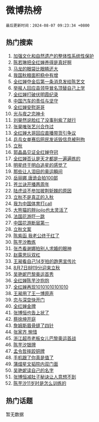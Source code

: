 # 微博热榜

`最后更新时间：2024-08-07 09:23:34 +0800`

## 热门搜索

1. [加强文化和自然遗产的整体性系统性保护](https://m.weibo.cn/search?containerid=100103type%3D1%26t%3D10%26q%3D%23%E5%8A%A0%E5%BC%BA%E6%96%87%E5%8C%96%E5%92%8C%E8%87%AA%E7%84%B6%E9%81%97%E4%BA%A7%E7%9A%84%E6%95%B4%E4%BD%93%E6%80%A7%E7%B3%BB%E7%BB%9F%E6%80%A7%E4%BF%9D%E6%8A%A4%23&stream_entry_id=51&isnewpage=1&extparam=seat%3D1%26cate%3D10103%26q%3D%2523%25E5%258A%25A0%25E5%25BC%25BA%25E6%2596%2587%25E5%258C%2596%25E5%2592%258C%25E8%2587%25AA%25E7%2584%25B6%25E9%2581%2597%25E4%25BA%25A7%25E7%259A%2584%25E6%2595%25B4%25E4%25BD%2593%25E6%2580%25A7%25E7%25B3%25BB%25E7%25BB%259F%25E6%2580%25A7%25E4%25BF%259D%25E6%258A%25A4%2523%26filter_type%3Drealtimehot%26dgr%3D0%26stream_entry_id%3D51%26c_type%3D51%26pos%3D0%26display_time%3D1722993813%26pre_seqid%3D172299381320607420175)
1. [陈若琳把全红婵养得是真好啊](https://m.weibo.cn/search?containerid=100103type%3D1%26t%3D10%26q%3D%23%E9%99%88%E8%8B%A5%E7%90%B3%E6%8A%8A%E5%85%A8%E7%BA%A2%E5%A9%B5%E5%85%BB%E5%BE%97%E6%98%AF%E7%9C%9F%E5%A5%BD%E5%95%8A%23&stream_entry_id=31&isnewpage=1&extparam=seat%3D1%26cate%3D5001%26q%3D%2523%25E9%2599%2588%25E8%258B%25A5%25E7%2590%25B3%25E6%258A%258A%25E5%2585%25A8%25E7%25BA%25A2%25E5%25A9%25B5%25E5%2585%25BB%25E5%25BE%2597%25E6%2598%25AF%25E7%259C%259F%25E5%25A5%25BD%25E5%2595%258A%2523%26dgr%3D0%26stream_entry_id%3D31%26lcate%3D5001%26realpos%3D1%26band_rank%3D1%26filter_type%3Drealtimehot%26pos%3D0%26c_type%3D31%26flag%3D2%26display_time%3D1722993813%26pre_seqid%3D172299381320607420175)
1. [马龙的眼袋比眼睛还大](https://m.weibo.cn/search?containerid=100103type%3D1%26t%3D10%26q%3D%23%E9%A9%AC%E9%BE%99%E7%9A%84%E7%9C%BC%E8%A2%8B%E6%AF%94%E7%9C%BC%E7%9D%9B%E8%BF%98%E5%A4%A7%23&stream_entry_id=31&isnewpage=1&extparam=seat%3D1%26cate%3D5001%26q%3D%2523%25E9%25A9%25AC%25E9%25BE%2599%25E7%259A%2584%25E7%259C%25BC%25E8%25A2%258B%25E6%25AF%2594%25E7%259C%25BC%25E7%259D%259B%25E8%25BF%2598%25E5%25A4%25A7%2523%26dgr%3D0%26stream_entry_id%3D31%26lcate%3D5001%26realpos%3D2%26band_rank%3D2%26filter_type%3Drealtimehot%26pos%3D1%26c_type%3D31%26flag%3D1%26display_time%3D1722993813%26pre_seqid%3D172299381320607420175)
1. [我国秋粮面积稳中有增](https://m.weibo.cn/search?containerid=100103type%3D1%26t%3D10%26q%3D%23%E6%88%91%E5%9B%BD%E7%A7%8B%E7%B2%AE%E9%9D%A2%E7%A7%AF%E7%A8%B3%E4%B8%AD%E6%9C%89%E5%A2%9E%23&stream_entry_id=31&isnewpage=1&extparam=seat%3D1%26cate%3D5001%26q%3D%2523%25E6%2588%2591%25E5%259B%25BD%25E7%25A7%258B%25E7%25B2%25AE%25E9%259D%25A2%25E7%25A7%25AF%25E7%25A8%25B3%25E4%25B8%25AD%25E6%259C%2589%25E5%25A2%259E%2523%26dgr%3D0%26stream_entry_id%3D31%26lcate%3D5001%26realpos%3D3%26band_rank%3D3%26filter_type%3Drealtimehot%26pos%3D2%26c_type%3D31%26flag%3D0%26display_time%3D1722993813%26pre_seqid%3D172299381320607420175)
1. [全红婵夺金后第一条消息发给陈艺文](https://m.weibo.cn/search?containerid=100103type%3D1%26t%3D10%26q%3D%23%E5%85%A8%E7%BA%A2%E5%A9%B5%E5%A4%BA%E9%87%91%E5%90%8E%E7%AC%AC%E4%B8%80%E6%9D%A1%E6%B6%88%E6%81%AF%E5%8F%91%E7%BB%99%E9%99%88%E8%89%BA%E6%96%87%23&stream_entry_id=31&isnewpage=1&extparam=seat%3D1%26cate%3D5001%26q%3D%2523%25E5%2585%25A8%25E7%25BA%25A2%25E5%25A9%25B5%25E5%25A4%25BA%25E9%2587%2591%25E5%2590%258E%25E7%25AC%25AC%25E4%25B8%2580%25E6%259D%25A1%25E6%25B6%2588%25E6%2581%25AF%25E5%258F%2591%25E7%25BB%2599%25E9%2599%2588%25E8%2589%25BA%25E6%2596%2587%2523%26dgr%3D0%26stream_entry_id%3D31%26lcate%3D5001%26realpos%3D4%26band_rank%3D4%26filter_type%3Drealtimehot%26pos%3D3%26c_type%3D31%26flag%3D2%26display_time%3D1722993813%26pre_seqid%3D172299381320607420175)
1. [举报人回应县领导冒名顶替自己上学](https://m.weibo.cn/search?containerid=100103type%3D1%26t%3D10%26q%3D%23%E4%B8%BE%E6%8A%A5%E4%BA%BA%E5%9B%9E%E5%BA%94%E5%8E%BF%E9%A2%86%E5%AF%BC%E5%86%92%E5%90%8D%E9%A1%B6%E6%9B%BF%E8%87%AA%E5%B7%B1%E4%B8%8A%E5%AD%A6%23&stream_entry_id=31&isnewpage=1&extparam=seat%3D1%26cate%3D5001%26q%3D%2523%25E4%25B8%25BE%25E6%258A%25A5%25E4%25BA%25BA%25E5%259B%259E%25E5%25BA%2594%25E5%258E%25BF%25E9%25A2%2586%25E5%25AF%25BC%25E5%2586%2592%25E5%2590%258D%25E9%25A1%25B6%25E6%259B%25BF%25E8%2587%25AA%25E5%25B7%25B1%25E4%25B8%258A%25E5%25AD%25A6%2523%26dgr%3D0%26stream_entry_id%3D31%26lcate%3D5001%26realpos%3D5%26band_rank%3D5%26filter_type%3Drealtimehot%26pos%3D4%26c_type%3D31%26flag%3D1%26display_time%3D1722993813%26pre_seqid%3D172299381320607420175)
1. [全红婵打破伏明霞纪录](https://m.weibo.cn/search?containerid=100103type%3D1%26t%3D10%26q%3D%23%E5%85%A8%E7%BA%A2%E5%A9%B5%E6%89%93%E7%A0%B4%E4%BC%8F%E6%98%8E%E9%9C%9E%E7%BA%AA%E5%BD%95%23&stream_entry_id=31&isnewpage=1&extparam=seat%3D1%26cate%3D5001%26q%3D%2523%25E5%2585%25A8%25E7%25BA%25A2%25E5%25A9%25B5%25E6%2589%2593%25E7%25A0%25B4%25E4%25BC%258F%25E6%2598%258E%25E9%259C%259E%25E7%25BA%25AA%25E5%25BD%2595%2523%26dgr%3D0%26stream_entry_id%3D31%26lcate%3D5001%26realpos%3D6%26band_rank%3D6%26filter_type%3Drealtimehot%26pos%3D5%26c_type%3D31%26flag%3D16%26display_time%3D1722993813%26pre_seqid%3D172299381320607420175)
1. [中国汽车的责任与坚守](https://m.weibo.cn/search?containerid=100103type%3D1%26t%3D10%26q%3D%23%E4%B8%AD%E5%9B%BD%E6%B1%BD%E8%BD%A6%E7%9A%84%E8%B4%A3%E4%BB%BB%E4%B8%8E%E5%9D%9A%E5%AE%88%23&stream_entry_id=31&isnewpage=1&extparam=seat%3D1%26cate%3D5001%26q%3D%2523%25E4%25B8%25AD%25E5%259B%25BD%25E6%25B1%25BD%25E8%25BD%25A6%25E7%259A%2584%25E8%25B4%25A3%25E4%25BB%25BB%25E4%25B8%258E%25E5%259D%259A%25E5%25AE%2588%2523%26pos%3D6%26stream_entry_id%3D31%26adid%3D249508%26is_ad_pos%3D1%26c_type%3D31%26band_rank%3D7%26filter_type%3Drealtimehot%26topic_ad%3D1%26lcate%3D5001%26dgr%3D0%26display_time%3D1722993813%26pre_seqid%3D172299381320607420175)
1. [全红婵安慰哥哥](https://m.weibo.cn/search?containerid=100103type%3D1%26t%3D10%26q%3D%23%E5%85%A8%E7%BA%A2%E5%A9%B5%E5%AE%89%E6%85%B0%E5%93%A5%E5%93%A5%23&stream_entry_id=31&isnewpage=1&extparam=seat%3D1%26cate%3D5001%26q%3D%2523%25E5%2585%25A8%25E7%25BA%25A2%25E5%25A9%25B5%25E5%25AE%2589%25E6%2585%25B0%25E5%2593%25A5%25E5%2593%25A5%2523%26dgr%3D0%26stream_entry_id%3D31%26lcate%3D5001%26realpos%3D7%26band_rank%3D7%26filter_type%3Drealtimehot%26pos%3D7%26c_type%3D31%26flag%3D2%26display_time%3D1722993813%26pre_seqid%3D172299381320607420175)
1. [光与夜之恋神卡](https://m.weibo.cn/search?containerid=100103type%3D1%26t%3D10%26q%3D%23%E5%85%89%E4%B8%8E%E5%A4%9C%E4%B9%8B%E6%81%8B%E7%A5%9E%E5%8D%A1%23&stream_entry_id=31&isnewpage=1&extparam=seat%3D1%26cate%3D5001%26q%3D%2523%25E5%2585%2589%25E4%25B8%258E%25E5%25A4%259C%25E4%25B9%258B%25E6%2581%258B%25E7%25A5%259E%25E5%258D%25A1%2523%26dgr%3D0%26stream_entry_id%3D31%26lcate%3D5001%26realpos%3D8%26band_rank%3D8%26filter_type%3Drealtimehot%26pos%3D8%26c_type%3D31%26flag%3D1%26display_time%3D1722993813%26pre_seqid%3D172299381320607420175)
1. [刘昊然说脸红了没事别紫了就行](https://m.weibo.cn/search?containerid=100103type%3D1%26t%3D10%26q%3D%23%E5%88%98%E6%98%8A%E7%84%B6%E8%AF%B4%E8%84%B8%E7%BA%A2%E4%BA%86%E6%B2%A1%E4%BA%8B%E5%88%AB%E7%B4%AB%E4%BA%86%E5%B0%B1%E8%A1%8C%23&stream_entry_id=31&isnewpage=1&extparam=seat%3D1%26cate%3D5001%26q%3D%2523%25E5%2588%2598%25E6%2598%258A%25E7%2584%25B6%25E8%25AF%25B4%25E8%2584%25B8%25E7%25BA%25A2%25E4%25BA%2586%25E6%25B2%25A1%25E4%25BA%258B%25E5%2588%25AB%25E7%25B4%25AB%25E4%25BA%2586%25E5%25B0%25B1%25E8%25A1%258C%2523%26dgr%3D0%26stream_entry_id%3D31%26lcate%3D5001%26realpos%3D9%26band_rank%3D9%26filter_type%3Drealtimehot%26pos%3D9%26c_type%3D31%26flag%3D2%26display_time%3D1722993813%26pre_seqid%3D172299381320607420175)
1. [张昊唯张艺兴合作过](https://m.weibo.cn/search?containerid=100103type%3D1%26t%3D10%26q%3D%23%E5%BC%A0%E6%98%8A%E5%94%AF%E5%BC%A0%E8%89%BA%E5%85%B4%E5%90%88%E4%BD%9C%E8%BF%87%23&stream_entry_id=31&isnewpage=1&extparam=seat%3D1%26cate%3D5001%26q%3D%2523%25E5%25BC%25A0%25E6%2598%258A%25E5%2594%25AF%25E5%25BC%25A0%25E8%2589%25BA%25E5%2585%25B4%25E5%2590%2588%25E4%25BD%259C%25E8%25BF%2587%2523%26dgr%3D0%26stream_entry_id%3D31%26lcate%3D5001%26realpos%3D10%26band_rank%3D10%26filter_type%3Drealtimehot%26pos%3D10%26c_type%3D31%26flag%3D1%26display_time%3D1722993813%26pre_seqid%3D172299381320607420175)
1. [全红婵大哥回应直播带货引争议](https://m.weibo.cn/search?containerid=100103type%3D1%26t%3D10%26q%3D%23%E5%85%A8%E7%BA%A2%E5%A9%B5%E5%A4%A7%E5%93%A5%E5%9B%9E%E5%BA%94%E7%9B%B4%E6%92%AD%E5%B8%A6%E8%B4%A7%E5%BC%95%E4%BA%89%E8%AE%AE%23&stream_entry_id=31&isnewpage=1&extparam=seat%3D1%26cate%3D5001%26q%3D%2523%25E5%2585%25A8%25E7%25BA%25A2%25E5%25A9%25B5%25E5%25A4%25A7%25E5%2593%25A5%25E5%259B%259E%25E5%25BA%2594%25E7%259B%25B4%25E6%2592%25AD%25E5%25B8%25A6%25E8%25B4%25A7%25E5%25BC%2595%25E4%25BA%2589%25E8%25AE%25AE%2523%26dgr%3D0%26stream_entry_id%3D31%26lcate%3D5001%26realpos%3D11%26band_rank%3D11%26filter_type%3Drealtimehot%26pos%3D11%26c_type%3D31%26flag%3D0%26display_time%3D1722993813%26pre_seqid%3D172299381320607420175)
1. [乒乓女单赛后网民发诋毁信息被刑拘](https://m.weibo.cn/search?containerid=100103type%3D1%26t%3D10%26q%3D%23%E4%B9%92%E4%B9%93%E5%A5%B3%E5%8D%95%E8%B5%9B%E5%90%8E%E7%BD%91%E6%B0%91%E5%8F%91%E8%AF%8B%E6%AF%81%E4%BF%A1%E6%81%AF%E8%A2%AB%E5%88%91%E6%8B%98%23&stream_entry_id=31&isnewpage=1&extparam=seat%3D1%26cate%3D5001%26q%3D%2523%25E4%25B9%2592%25E4%25B9%2593%25E5%25A5%25B3%25E5%258D%2595%25E8%25B5%259B%25E5%2590%258E%25E7%25BD%2591%25E6%25B0%2591%25E5%258F%2591%25E8%25AF%258B%25E6%25AF%2581%25E4%25BF%25A1%25E6%2581%25AF%25E8%25A2%25AB%25E5%2588%2591%25E6%258B%2598%2523%26dgr%3D0%26stream_entry_id%3D31%26lcate%3D5001%26realpos%3D12%26band_rank%3D12%26filter_type%3Drealtimehot%26pos%3D12%26c_type%3D31%26flag%3D0%26display_time%3D1722993813%26pre_seqid%3D172299381320607420175)
1. [立秋](https://m.weibo.cn/search?containerid=100103type%3D1%26t%3D10%26q%3D%E7%AB%8B%E7%A7%8B&stream_entry_id=31&isnewpage=1&extparam=seat%3D1%26cate%3D5001%26q%3D%25E7%25AB%258B%25E7%25A7%258B%26dgr%3D0%26stream_entry_id%3D31%26lcate%3D5001%26realpos%3D13%26band_rank%3D13%26filter_type%3Drealtimehot%26pos%3D13%26c_type%3D31%26flag%3D0%26display_time%3D1722993813%26pre_seqid%3D172299381320607420175)
1. [郭晶晶见证全红婵夺冠](https://m.weibo.cn/search?containerid=100103type%3D1%26t%3D10%26q%3D%23%E9%83%AD%E6%99%B6%E6%99%B6%E8%A7%81%E8%AF%81%E5%85%A8%E7%BA%A2%E5%A9%B5%E5%A4%BA%E5%86%A0%23&stream_entry_id=31&isnewpage=1&extparam=seat%3D1%26cate%3D5001%26q%3D%2523%25E9%2583%25AD%25E6%2599%25B6%25E6%2599%25B6%25E8%25A7%2581%25E8%25AF%2581%25E5%2585%25A8%25E7%25BA%25A2%25E5%25A9%25B5%25E5%25A4%25BA%25E5%2586%25A0%2523%26dgr%3D0%26stream_entry_id%3D31%26lcate%3D5001%26realpos%3D14%26band_rank%3D14%26filter_type%3Drealtimehot%26pos%3D14%26c_type%3D31%26flag%3D1%26display_time%3D1722993813%26pre_seqid%3D172299381320607420175)
1. [全红婵否认是天才都是一遍遍练的](https://m.weibo.cn/search?containerid=100103type%3D1%26t%3D10%26q%3D%23%E5%85%A8%E7%BA%A2%E5%A9%B5%E5%90%A6%E8%AE%A4%E6%98%AF%E5%A4%A9%E6%89%8D%E9%83%BD%E6%98%AF%E4%B8%80%E9%81%8D%E9%81%8D%E7%BB%83%E7%9A%84%23&stream_entry_id=31&isnewpage=1&extparam=seat%3D1%26cate%3D5001%26q%3D%2523%25E5%2585%25A8%25E7%25BA%25A2%25E5%25A9%25B5%25E5%2590%25A6%25E8%25AE%25A4%25E6%2598%25AF%25E5%25A4%25A9%25E6%2589%258D%25E9%2583%25BD%25E6%2598%25AF%25E4%25B8%2580%25E9%2581%258D%25E9%2581%258D%25E7%25BB%2583%25E7%259A%2584%2523%26dgr%3D0%26stream_entry_id%3D31%26lcate%3D5001%26realpos%3D15%26band_rank%3D15%26filter_type%3Drealtimehot%26pos%3D15%26c_type%3D31%26flag%3D1%26display_time%3D1722993813%26pre_seqid%3D172299381320607420175)
1. [明星终于明白追星的感觉了](https://m.weibo.cn/search?containerid=100103type%3D1%26t%3D10%26q%3D%23%E6%98%8E%E6%98%9F%E7%BB%88%E4%BA%8E%E6%98%8E%E7%99%BD%E8%BF%BD%E6%98%9F%E7%9A%84%E6%84%9F%E8%A7%89%E4%BA%86%23&stream_entry_id=31&isnewpage=1&extparam=seat%3D1%26cate%3D5001%26q%3D%2523%25E6%2598%258E%25E6%2598%259F%25E7%25BB%2588%25E4%25BA%258E%25E6%2598%258E%25E7%2599%25BD%25E8%25BF%25BD%25E6%2598%259F%25E7%259A%2584%25E6%2584%259F%25E8%25A7%2589%25E4%25BA%2586%2523%26dgr%3D0%26stream_entry_id%3D31%26lcate%3D5001%26realpos%3D16%26band_rank%3D16%26filter_type%3Drealtimehot%26pos%3D16%26c_type%3D31%26flag%3D1%26display_time%3D1722993813%26pre_seqid%3D172299381320607420175)
1. [那些让人泪目的奥运瞬间](https://m.weibo.cn/search?containerid=100103type%3D1%26t%3D10%26q%3D%23%E9%82%A3%E4%BA%9B%E8%AE%A9%E4%BA%BA%E6%B3%AA%E7%9B%AE%E7%9A%84%E5%A5%A5%E8%BF%90%E7%9E%AC%E9%97%B4%23&stream_entry_id=31&isnewpage=1&extparam=seat%3D1%26cate%3D5001%26q%3D%2523%25E9%2582%25A3%25E4%25BA%259B%25E8%25AE%25A9%25E4%25BA%25BA%25E6%25B3%25AA%25E7%259B%25AE%25E7%259A%2584%25E5%25A5%25A5%25E8%25BF%2590%25E7%259E%25AC%25E9%2597%25B4%2523%26pos%3D17%26realpos%3D17%26adid%3D249477%26flag%3D0%26c_type%3D31%26band_rank%3D17%26filter_type%3Drealtimehot%26dgr%3D0%26lcate%3D5001%26stream_entry_id%3D31%26display_time%3D1722993813%26pre_seqid%3D172299381320607420175)
1. [岳丽娜 唐诡会拍100部](https://m.weibo.cn/search?containerid=100103type%3D1%26t%3D10%26q%3D%E5%B2%B3%E4%B8%BD%E5%A8%9C+%E5%94%90%E8%AF%A1%E4%BC%9A%E6%8B%8D100%E9%83%A8&stream_entry_id=31&isnewpage=1&extparam=seat%3D1%26cate%3D5001%26q%3D%25E5%25B2%25B3%25E4%25B8%25BD%25E5%25A8%259C%2520%25E5%2594%2590%25E8%25AF%25A1%25E4%25BC%259A%25E6%258B%258D100%25E9%2583%25A8%26dgr%3D0%26stream_entry_id%3D31%26lcate%3D5001%26realpos%3D18%26band_rank%3D18%26filter_type%3Drealtimehot%26pos%3D18%26c_type%3D31%26flag%3D0%26display_time%3D1722993813%26pre_seqid%3D172299381320607420175)
1. [苍兰诀开播两周年](https://m.weibo.cn/search?containerid=100103type%3D1%26t%3D10%26q%3D%23%E8%8B%8D%E5%85%B0%E8%AF%80%E5%BC%80%E6%92%AD%E4%B8%A4%E5%91%A8%E5%B9%B4%23&stream_entry_id=31&isnewpage=1&extparam=seat%3D1%26cate%3D5001%26q%3D%2523%25E8%258B%258D%25E5%2585%25B0%25E8%25AF%2580%25E5%25BC%2580%25E6%2592%25AD%25E4%25B8%25A4%25E5%2591%25A8%25E5%25B9%25B4%2523%26dgr%3D0%26stream_entry_id%3D31%26lcate%3D5001%26realpos%3D19%26band_rank%3D19%26filter_type%3Drealtimehot%26pos%3D19%26c_type%3D31%26flag%3D1%26display_time%3D1722993813%26pre_seqid%3D172299381320607420175)
1. [陆虎谈不参加披荆斩棘的原因](https://m.weibo.cn/search?containerid=100103type%3D1%26t%3D10%26q%3D%E9%99%86%E8%99%8E%E8%B0%88%E4%B8%8D%E5%8F%82%E5%8A%A0%E6%8A%AB%E8%8D%86%E6%96%A9%E6%A3%98%E7%9A%84%E5%8E%9F%E5%9B%A0&stream_entry_id=31&isnewpage=1&extparam=seat%3D1%26cate%3D5001%26q%3D%25E9%2599%2586%25E8%2599%258E%25E8%25B0%2588%25E4%25B8%258D%25E5%258F%2582%25E5%258A%25A0%25E6%258A%25AB%25E8%258D%2586%25E6%2596%25A9%25E6%25A3%2598%25E7%259A%2584%25E5%258E%259F%25E5%259B%25A0%26dgr%3D0%26stream_entry_id%3D31%26lcate%3D5001%26realpos%3D20%26band_rank%3D20%26filter_type%3Drealtimehot%26pos%3D20%26c_type%3D31%26flag%3D0%26display_time%3D1722993813%26pre_seqid%3D172299381320607420175)
1. [立秋不是真正的入秋](https://m.weibo.cn/search?containerid=100103type%3D1%26t%3D10%26q%3D%23%E7%AB%8B%E7%A7%8B%E4%B8%8D%E6%98%AF%E7%9C%9F%E6%AD%A3%E7%9A%84%E5%85%A5%E7%A7%8B%23&stream_entry_id=31&isnewpage=1&extparam=seat%3D1%26cate%3D5001%26q%3D%2523%25E7%25AB%258B%25E7%25A7%258B%25E4%25B8%258D%25E6%2598%25AF%25E7%259C%259F%25E6%25AD%25A3%25E7%259A%2584%25E5%2585%25A5%25E7%25A7%258B%2523%26dgr%3D0%26stream_entry_id%3D31%26lcate%3D5001%26realpos%3D21%26band_rank%3D21%26filter_type%3Drealtimehot%26pos%3D21%26c_type%3D31%26flag%3D1%26display_time%3D1722993813%26pre_seqid%3D172299381320607420175)
1. [我为中国体育打call](https://m.weibo.cn/search?containerid=100103type%3D1%26t%3D10%26q%3D%23%E6%88%91%E4%B8%BA%E4%B8%AD%E5%9B%BD%E4%BD%93%E8%82%B2%E6%89%93call%23&stream_entry_id=31&isnewpage=1&extparam=seat%3D1%26cate%3D5001%26q%3D%2523%25E6%2588%2591%25E4%25B8%25BA%25E4%25B8%25AD%25E5%259B%25BD%25E4%25BD%2593%25E8%2582%25B2%25E6%2589%2593call%2523%26pos%3D22%26realpos%3D22%26adid%3D249478%26flag%3D0%26c_type%3D31%26band_rank%3D22%26filter_type%3Drealtimehot%26dgr%3D0%26lcate%3D5001%26stream_entry_id%3D31%26display_time%3D1722993813%26pre_seqid%3D172299381320607420175)
1. [大熊猫的胖jiojio也太灵活了](https://m.weibo.cn/search?containerid=100103type%3D1%26t%3D10%26q%3D%23%E5%A4%A7%E7%86%8A%E7%8C%AB%E7%9A%84%E8%83%96jiojio%E4%B9%9F%E5%A4%AA%E7%81%B5%E6%B4%BB%E4%BA%86%23&stream_entry_id=31&isnewpage=1&extparam=seat%3D1%26cate%3D5001%26q%3D%2523%25E5%25A4%25A7%25E7%2586%258A%25E7%258C%25AB%25E7%259A%2584%25E8%2583%2596jiojio%25E4%25B9%259F%25E5%25A4%25AA%25E7%2581%25B5%25E6%25B4%25BB%25E4%25BA%2586%2523%26dgr%3D0%26stream_entry_id%3D31%26lcate%3D5001%26realpos%3D23%26band_rank%3D23%26filter_type%3Drealtimehot%26pos%3D23%26c_type%3D31%26flag%3D32768%26display_time%3D1722993813%26pre_seqid%3D172299381320607420175)
1. [法国花游吓一跳](https://m.weibo.cn/search?containerid=100103type%3D1%26t%3D10%26q%3D%E6%B3%95%E5%9B%BD%E8%8A%B1%E6%B8%B8%E5%90%93%E4%B8%80%E8%B7%B3&stream_entry_id=31&isnewpage=1&extparam=seat%3D1%26cate%3D5001%26q%3D%25E6%25B3%2595%25E5%259B%25BD%25E8%258A%25B1%25E6%25B8%25B8%25E5%2590%2593%25E4%25B8%2580%25E8%25B7%25B3%26dgr%3D0%26stream_entry_id%3D31%26lcate%3D5001%26realpos%3D24%26band_rank%3D24%26filter_type%3Drealtimehot%26pos%3D24%26c_type%3D31%26flag%3D0%26display_time%3D1722993813%26pre_seqid%3D172299381320607420175)
1. [中国花游断层第一](https://m.weibo.cn/search?containerid=100103type%3D1%26t%3D10%26q%3D%23%E4%B8%AD%E5%9B%BD%E8%8A%B1%E6%B8%B8%E6%96%AD%E5%B1%82%E7%AC%AC%E4%B8%80%23&stream_entry_id=31&isnewpage=1&extparam=seat%3D1%26cate%3D5001%26q%3D%2523%25E4%25B8%25AD%25E5%259B%25BD%25E8%258A%25B1%25E6%25B8%25B8%25E6%2596%25AD%25E5%25B1%2582%25E7%25AC%25AC%25E4%25B8%2580%2523%26dgr%3D0%26stream_entry_id%3D31%26lcate%3D5001%26realpos%3D25%26band_rank%3D25%26filter_type%3Drealtimehot%26pos%3D25%26c_type%3D31%26flag%3D0%26display_time%3D1722993813%26pre_seqid%3D172299381320607420175)
1. [立秋文案](https://m.weibo.cn/search?containerid=100103type%3D1%26t%3D10%26q%3D%E7%AB%8B%E7%A7%8B%E6%96%87%E6%A1%88&stream_entry_id=31&isnewpage=1&extparam=seat%3D1%26cate%3D5001%26q%3D%25E7%25AB%258B%25E7%25A7%258B%25E6%2596%2587%25E6%25A1%2588%26dgr%3D0%26stream_entry_id%3D31%26lcate%3D5001%26realpos%3D26%26band_rank%3D26%26filter_type%3Drealtimehot%26pos%3D26%26c_type%3D31%26flag%3D0%26display_time%3D1722993813%26pre_seqid%3D172299381320607420175)
1. [陈紫函 我老公终于红了](https://m.weibo.cn/search?containerid=100103type%3D1%26t%3D10%26q%3D%E9%99%88%E7%B4%AB%E5%87%BD+%E6%88%91%E8%80%81%E5%85%AC%E7%BB%88%E4%BA%8E%E7%BA%A2%E4%BA%86&stream_entry_id=31&isnewpage=1&extparam=seat%3D1%26cate%3D5001%26q%3D%25E9%2599%2588%25E7%25B4%25AB%25E5%2587%25BD%2520%25E6%2588%2591%25E8%2580%2581%25E5%2585%25AC%25E7%25BB%2588%25E4%25BA%258E%25E7%25BA%25A2%25E4%25BA%2586%26dgr%3D0%26stream_entry_id%3D31%26lcate%3D5001%26realpos%3D27%26band_rank%3D27%26filter_type%3Drealtimehot%26pos%3D27%26c_type%3D31%26flag%3D0%26display_time%3D1722993813%26pre_seqid%3D172299381320607420175)
1. [陈芋汐教练](https://m.weibo.cn/search?containerid=100103type%3D1%26t%3D10%26q%3D%E9%99%88%E8%8A%8B%E6%B1%90%E6%95%99%E7%BB%83&stream_entry_id=31&isnewpage=1&extparam=seat%3D1%26cate%3D5001%26q%3D%25E9%2599%2588%25E8%258A%258B%25E6%25B1%2590%25E6%2595%2599%25E7%25BB%2583%26dgr%3D0%26stream_entry_id%3D31%26lcate%3D5001%26realpos%3D28%26band_rank%3D28%26filter_type%3Drealtimehot%26pos%3D28%26c_type%3D31%26flag%3D0%26display_time%3D1722993813%26pre_seqid%3D172299381320607420175)
1. [张杰看谢娜拍别人求婚的眼神](https://m.weibo.cn/search?containerid=100103type%3D1%26t%3D10%26q%3D%23%E5%BC%A0%E6%9D%B0%E7%9C%8B%E8%B0%A2%E5%A8%9C%E6%8B%8D%E5%88%AB%E4%BA%BA%E6%B1%82%E5%A9%9A%E7%9A%84%E7%9C%BC%E7%A5%9E%23&stream_entry_id=31&isnewpage=1&extparam=seat%3D1%26cate%3D5001%26q%3D%2523%25E5%25BC%25A0%25E6%259D%25B0%25E7%259C%258B%25E8%25B0%25A2%25E5%25A8%259C%25E6%258B%258D%25E5%2588%25AB%25E4%25BA%25BA%25E6%25B1%2582%25E5%25A9%259A%25E7%259A%2584%25E7%259C%25BC%25E7%25A5%259E%2523%26dgr%3D0%26stream_entry_id%3D31%26lcate%3D5001%26realpos%3D29%26band_rank%3D29%26filter_type%3Drealtimehot%26pos%3D29%26c_type%3D31%26flag%3D1%26display_time%3D1722993813%26pre_seqid%3D172299381320607420175)
1. [赵露思玩双杠](https://m.weibo.cn/search?containerid=100103type%3D1%26t%3D10%26q%3D%23%E8%B5%B5%E9%9C%B2%E6%80%9D%E7%8E%A9%E5%8F%8C%E6%9D%A0%23&stream_entry_id=31&isnewpage=1&extparam=seat%3D1%26cate%3D5001%26q%3D%2523%25E8%25B5%25B5%25E9%259C%25B2%25E6%2580%259D%25E7%258E%25A9%25E5%258F%258C%25E6%259D%25A0%2523%26dgr%3D0%26stream_entry_id%3D31%26lcate%3D5001%26realpos%3D30%26band_rank%3D30%26filter_type%3Drealtimehot%26pos%3D30%26c_type%3D31%26flag%3D1%26display_time%3D1722993813%26pre_seqid%3D172299381320607420175)
1. [王昶看自己14岁拍的跑男宣传片](https://m.weibo.cn/search?containerid=100103type%3D1%26t%3D10%26q%3D%23%E7%8E%8B%E6%98%B6%E7%9C%8B%E8%87%AA%E5%B7%B114%E5%B2%81%E6%8B%8D%E7%9A%84%E8%B7%91%E7%94%B7%E5%AE%A3%E4%BC%A0%E7%89%87%23&stream_entry_id=31&isnewpage=1&extparam=seat%3D1%26cate%3D5001%26q%3D%2523%25E7%258E%258B%25E6%2598%25B6%25E7%259C%258B%25E8%2587%25AA%25E5%25B7%25B114%25E5%25B2%2581%25E6%258B%258D%25E7%259A%2584%25E8%25B7%2591%25E7%2594%25B7%25E5%25AE%25A3%25E4%25BC%25A0%25E7%2589%2587%2523%26dgr%3D0%26stream_entry_id%3D31%26lcate%3D5001%26realpos%3D31%26band_rank%3D31%26filter_type%3Drealtimehot%26pos%3D31%26c_type%3D31%26flag%3D0%26display_time%3D1722993813%26pre_seqid%3D172299381320607420175)
1. [8月7日8时9分迎来立秋](https://m.weibo.cn/search?containerid=100103type%3D1%26t%3D10%26q%3D%238%E6%9C%887%E6%97%A58%E6%97%B69%E5%88%86%E8%BF%8E%E6%9D%A5%E7%AB%8B%E7%A7%8B%23&stream_entry_id=31&isnewpage=1&extparam=seat%3D1%26cate%3D5001%26q%3D%25238%25E6%259C%25887%25E6%2597%25A58%25E6%2597%25B69%25E5%2588%2586%25E8%25BF%258E%25E6%259D%25A5%25E7%25AB%258B%25E7%25A7%258B%2523%26dgr%3D0%26stream_entry_id%3D31%26lcate%3D5001%26realpos%3D32%26band_rank%3D32%26filter_type%3Drealtimehot%26pos%3D32%26c_type%3D31%26flag%3D1%26display_time%3D1722993813%26pre_seqid%3D172299381320607420175)
1. [吴艳妮巴黎奥运首秀](https://m.weibo.cn/search?containerid=100103type%3D1%26t%3D10%26q%3D%23%E5%90%B4%E8%89%B3%E5%A6%AE%E5%B7%B4%E9%BB%8E%E5%A5%A5%E8%BF%90%E9%A6%96%E7%A7%80%23&stream_entry_id=31&isnewpage=1&extparam=seat%3D1%26cate%3D5001%26q%3D%2523%25E5%2590%25B4%25E8%2589%25B3%25E5%25A6%25AE%25E5%25B7%25B4%25E9%25BB%258E%25E5%25A5%25A5%25E8%25BF%2590%25E9%25A6%2596%25E7%25A7%2580%2523%26dgr%3D0%26stream_entry_id%3D31%26lcate%3D5001%26realpos%3D33%26band_rank%3D33%26filter_type%3Drealtimehot%26pos%3D33%26c_type%3D31%26flag%3D1%26display_time%3D1722993813%26pre_seqid%3D172299381320607420175)
1. [全红婵陈芋汐抱抱](https://m.weibo.cn/search?containerid=100103type%3D1%26t%3D10%26q%3D%23%E5%85%A8%E7%BA%A2%E5%A9%B5%E9%99%88%E8%8A%8B%E6%B1%90%E6%8A%B1%E6%8A%B1%23&stream_entry_id=31&isnewpage=1&extparam=seat%3D1%26cate%3D5001%26q%3D%2523%25E5%2585%25A8%25E7%25BA%25A2%25E5%25A9%25B5%25E9%2599%2588%25E8%258A%258B%25E6%25B1%2590%25E6%258A%25B1%25E6%258A%25B1%2523%26dgr%3D0%26stream_entry_id%3D31%26lcate%3D5001%26realpos%3D34%26band_rank%3D34%26filter_type%3Drealtimehot%26pos%3D34%26c_type%3D31%26flag%3D0%26display_time%3D1722993813%26pre_seqid%3D172299381320607420175)
1. [全红婵再现10101010101010](https://m.weibo.cn/search?containerid=100103type%3D1%26t%3D10%26q%3D%23%E5%85%A8%E7%BA%A2%E5%A9%B5%E5%86%8D%E7%8E%B010101010101010%23&stream_entry_id=31&isnewpage=1&extparam=seat%3D1%26cate%3D5001%26q%3D%2523%25E5%2585%25A8%25E7%25BA%25A2%25E5%25A9%25B5%25E5%2586%258D%25E7%258E%25B010101010101010%2523%26dgr%3D0%26stream_entry_id%3D31%26lcate%3D5001%26realpos%3D35%26band_rank%3D35%26filter_type%3Drealtimehot%26pos%3D35%26c_type%3D31%26flag%3D0%26display_time%3D1722993813%26pre_seqid%3D172299381320607420175)
1. [王昶用了王一博原声](https://m.weibo.cn/search?containerid=100103type%3D1%26t%3D10%26q%3D%23%E7%8E%8B%E6%98%B6%E7%94%A8%E4%BA%86%E7%8E%8B%E4%B8%80%E5%8D%9A%E5%8E%9F%E5%A3%B0%23&stream_entry_id=31&isnewpage=1&extparam=seat%3D1%26cate%3D5001%26q%3D%2523%25E7%258E%258B%25E6%2598%25B6%25E7%2594%25A8%25E4%25BA%2586%25E7%258E%258B%25E4%25B8%2580%25E5%258D%259A%25E5%258E%259F%25E5%25A3%25B0%2523%26dgr%3D0%26stream_entry_id%3D31%26lcate%3D5001%26realpos%3D36%26band_rank%3D36%26filter_type%3Drealtimehot%26pos%3D36%26c_type%3D31%26flag%3D1%26display_time%3D1722993813%26pre_seqid%3D172299381320607420175)
1. [恋与深空快开门](https://m.weibo.cn/search?containerid=100103type%3D1%26t%3D10%26q%3D%E6%81%8B%E4%B8%8E%E6%B7%B1%E7%A9%BA%E5%BF%AB%E5%BC%80%E9%97%A8&stream_entry_id=31&isnewpage=1&extparam=seat%3D1%26cate%3D5001%26q%3D%25E6%2581%258B%25E4%25B8%258E%25E6%25B7%25B1%25E7%25A9%25BA%25E5%25BF%25AB%25E5%25BC%2580%25E9%2597%25A8%26dgr%3D0%26stream_entry_id%3D31%26lcate%3D5001%26realpos%3D37%26band_rank%3D37%26filter_type%3Drealtimehot%26pos%3D37%26c_type%3D31%26flag%3D0%26display_time%3D1722993813%26pre_seqid%3D172299381320607420175)
1. [全红婵金牌](https://m.weibo.cn/search?containerid=100103type%3D1%26t%3D10%26q%3D%23%E5%85%A8%E7%BA%A2%E5%A9%B5%E9%87%91%E7%89%8C%23&stream_entry_id=31&isnewpage=1&extparam=seat%3D1%26cate%3D5001%26q%3D%2523%25E5%2585%25A8%25E7%25BA%25A2%25E5%25A9%25B5%25E9%2587%2591%25E7%2589%258C%2523%26dgr%3D0%26stream_entry_id%3D31%26lcate%3D5001%26realpos%3D38%26band_rank%3D38%26filter_type%3Drealtimehot%26pos%3D38%26c_type%3D31%26flag%3D0%26display_time%3D1722993813%26pre_seqid%3D172299381320607420175)
1. [张博恒也告上状了](https://m.weibo.cn/search?containerid=100103type%3D1%26t%3D10%26q%3D%E5%BC%A0%E5%8D%9A%E6%81%92%E4%B9%9F%E5%91%8A%E4%B8%8A%E7%8A%B6%E4%BA%86&stream_entry_id=31&isnewpage=1&extparam=seat%3D1%26cate%3D5001%26q%3D%25E5%25BC%25A0%25E5%258D%259A%25E6%2581%2592%25E4%25B9%259F%25E5%2591%258A%25E4%25B8%258A%25E7%258A%25B6%25E4%25BA%2586%26dgr%3D0%26stream_entry_id%3D31%26lcate%3D5001%26realpos%3D39%26band_rank%3D39%26filter_type%3Drealtimehot%26pos%3D39%26c_type%3D31%26flag%3D0%26display_time%3D1722993813%26pre_seqid%3D172299381320607420175)
1. [蔡徐坤开庭](https://m.weibo.cn/search?containerid=100103type%3D1%26t%3D10%26q%3D%23%E8%94%A1%E5%BE%90%E5%9D%A4%E5%BC%80%E5%BA%AD%23&stream_entry_id=31&isnewpage=1&extparam=seat%3D1%26cate%3D5001%26q%3D%2523%25E8%2594%25A1%25E5%25BE%2590%25E5%259D%25A4%25E5%25BC%2580%25E5%25BA%25AD%2523%26dgr%3D0%26stream_entry_id%3D31%26lcate%3D5001%26realpos%3D40%26band_rank%3D40%26filter_type%3Drealtimehot%26pos%3D40%26c_type%3D31%26flag%3D0%26display_time%3D1722993813%26pre_seqid%3D172299381320607420175)
1. [詹姆斯眉骨缝了四针](https://m.weibo.cn/search?containerid=100103type%3D1%26t%3D10%26q%3D%23%E8%A9%B9%E5%A7%86%E6%96%AF%E7%9C%89%E9%AA%A8%E7%BC%9D%E4%BA%86%E5%9B%9B%E9%92%88%23&stream_entry_id=31&isnewpage=1&extparam=seat%3D1%26cate%3D5001%26q%3D%2523%25E8%25A9%25B9%25E5%25A7%2586%25E6%2596%25AF%25E7%259C%2589%25E9%25AA%25A8%25E7%25BC%259D%25E4%25BA%2586%25E5%259B%259B%25E9%2592%2588%2523%26dgr%3D0%26stream_entry_id%3D31%26lcate%3D5001%26realpos%3D41%26band_rank%3D41%26filter_type%3Drealtimehot%26pos%3D41%26c_type%3D31%26flag%3D1%26display_time%3D1722993813%26pre_seqid%3D172299381320607420175)
1. [张家齐 惋惜](https://m.weibo.cn/search?containerid=100103type%3D1%26t%3D10%26q%3D%E5%BC%A0%E5%AE%B6%E9%BD%90+%E6%83%8B%E6%83%9C&stream_entry_id=31&isnewpage=1&extparam=seat%3D1%26cate%3D5001%26q%3D%25E5%25BC%25A0%25E5%25AE%25B6%25E9%25BD%2590%2520%25E6%2583%258B%25E6%2583%259C%26dgr%3D0%26stream_entry_id%3D31%26lcate%3D5001%26realpos%3D42%26band_rank%3D42%26filter_type%3Drealtimehot%26pos%3D42%26c_type%3D31%26flag%3D0%26display_time%3D1722993813%26pre_seqid%3D172299381320607420175)
1. [浙江超市老板女儿巴黎奥运首战](https://m.weibo.cn/search?containerid=100103type%3D1%26t%3D10%26q%3D%23%E6%B5%99%E6%B1%9F%E8%B6%85%E5%B8%82%E8%80%81%E6%9D%BF%E5%A5%B3%E5%84%BF%E5%B7%B4%E9%BB%8E%E5%A5%A5%E8%BF%90%E9%A6%96%E6%88%98%23&stream_entry_id=31&isnewpage=1&extparam=seat%3D1%26cate%3D5001%26q%3D%2523%25E6%25B5%2599%25E6%25B1%259F%25E8%25B6%2585%25E5%25B8%2582%25E8%2580%2581%25E6%259D%25BF%25E5%25A5%25B3%25E5%2584%25BF%25E5%25B7%25B4%25E9%25BB%258E%25E5%25A5%25A5%25E8%25BF%2590%25E9%25A6%2596%25E6%2588%2598%2523%26dgr%3D0%26stream_entry_id%3D31%26lcate%3D5001%26realpos%3D43%26band_rank%3D43%26filter_type%3Drealtimehot%26pos%3D43%26c_type%3D31%26flag%3D32768%26display_time%3D1722993813%26pre_seqid%3D172299381320607420175)
1. [陈芋汐银牌](https://m.weibo.cn/search?containerid=100103type%3D1%26t%3D10%26q%3D%23%E9%99%88%E8%8A%8B%E6%B1%90%E9%93%B6%E7%89%8C%23&stream_entry_id=31&isnewpage=1&extparam=seat%3D1%26cate%3D5001%26q%3D%2523%25E9%2599%2588%25E8%258A%258B%25E6%25B1%2590%25E9%2593%25B6%25E7%2589%258C%2523%26dgr%3D0%26stream_entry_id%3D31%26lcate%3D5001%26realpos%3D44%26band_rank%3D44%26filter_type%3Drealtimehot%26pos%3D44%26c_type%3D31%26flag%3D0%26display_time%3D1722993813%26pre_seqid%3D172299381320607420175)
1. [孟令哲摔跤铜牌](https://m.weibo.cn/search?containerid=100103type%3D1%26t%3D10%26q%3D%23%E5%AD%9F%E4%BB%A4%E5%93%B2%E6%91%94%E8%B7%A4%E9%93%9C%E7%89%8C%23&stream_entry_id=31&isnewpage=1&extparam=seat%3D1%26cate%3D5001%26q%3D%2523%25E5%25AD%259F%25E4%25BB%25A4%25E5%2593%25B2%25E6%2591%2594%25E8%25B7%25A4%25E9%2593%259C%25E7%2589%258C%2523%26dgr%3D0%26stream_entry_id%3D31%26lcate%3D5001%26realpos%3D45%26band_rank%3D45%26filter_type%3Drealtimehot%26pos%3D45%26c_type%3D31%26flag%3D0%26display_time%3D1722993813%26pre_seqid%3D172299381320607420175)
1. [手机跟了你真是值了](https://m.weibo.cn/search?containerid=100103type%3D1%26t%3D10%26q%3D%E6%89%8B%E6%9C%BA%E8%B7%9F%E4%BA%86%E4%BD%A0%E7%9C%9F%E6%98%AF%E5%80%BC%E4%BA%86&stream_entry_id=31&isnewpage=1&extparam=seat%3D1%26cate%3D5001%26q%3D%25E6%2589%258B%25E6%259C%25BA%25E8%25B7%259F%25E4%25BA%2586%25E4%25BD%25A0%25E7%259C%259F%25E6%2598%25AF%25E5%2580%25BC%25E4%25BA%2586%26dgr%3D0%26stream_entry_id%3D31%26lcate%3D5001%26realpos%3D46%26band_rank%3D46%26filter_type%3Drealtimehot%26pos%3D46%26c_type%3D31%26flag%3D1%26display_time%3D1722993813%26pre_seqid%3D172299381320607420175)
1. [蒲熠星文韬院内双门面](https://m.weibo.cn/search?containerid=100103type%3D1%26t%3D10%26q%3D%23%E8%92%B2%E7%86%A0%E6%98%9F%E6%96%87%E9%9F%AC%E9%99%A2%E5%86%85%E5%8F%8C%E9%97%A8%E9%9D%A2%23&stream_entry_id=31&isnewpage=1&extparam=seat%3D1%26cate%3D5001%26q%3D%2523%25E8%2592%25B2%25E7%2586%25A0%25E6%2598%259F%25E6%2596%2587%25E9%259F%25AC%25E9%2599%25A2%25E5%2586%2585%25E5%258F%258C%25E9%2597%25A8%25E9%259D%25A2%2523%26dgr%3D0%26stream_entry_id%3D31%26lcate%3D5001%26realpos%3D47%26band_rank%3D47%26filter_type%3Drealtimehot%26pos%3D47%26c_type%3D31%26flag%3D0%26display_time%3D1722993813%26pre_seqid%3D172299381320607420175)
1. [吴艳妮读自己的名字](https://m.weibo.cn/search?containerid=100103type%3D1%26t%3D10%26q%3D%23%E5%90%B4%E8%89%B3%E5%A6%AE%E8%AF%BB%E8%87%AA%E5%B7%B1%E7%9A%84%E5%90%8D%E5%AD%97%23&stream_entry_id=31&isnewpage=1&extparam=seat%3D1%26cate%3D5001%26q%3D%2523%25E5%2590%25B4%25E8%2589%25B3%25E5%25A6%25AE%25E8%25AF%25BB%25E8%2587%25AA%25E5%25B7%25B1%25E7%259A%2584%25E5%2590%258D%25E5%25AD%2597%2523%26dgr%3D0%26stream_entry_id%3D31%26lcate%3D5001%26realpos%3D48%26band_rank%3D48%26filter_type%3Drealtimehot%26pos%3D48%26c_type%3D31%26flag%3D1%26display_time%3D1722993813%26pre_seqid%3D172299381320607420175)
1. [张博恒减肚子秘诀让人意想不到](https://m.weibo.cn/search?containerid=100103type%3D1%26t%3D10%26q%3D%23%E5%BC%A0%E5%8D%9A%E6%81%92%E5%87%8F%E8%82%9A%E5%AD%90%E7%A7%98%E8%AF%80%E8%AE%A9%E4%BA%BA%E6%84%8F%E6%83%B3%E4%B8%8D%E5%88%B0%23&stream_entry_id=31&isnewpage=1&extparam=seat%3D1%26cate%3D5001%26q%3D%2523%25E5%25BC%25A0%25E5%258D%259A%25E6%2581%2592%25E5%2587%258F%25E8%2582%259A%25E5%25AD%2590%25E7%25A7%2598%25E8%25AF%2580%25E8%25AE%25A9%25E4%25BA%25BA%25E6%2584%258F%25E6%2583%25B3%25E4%25B8%258D%25E5%2588%25B0%2523%26dgr%3D0%26stream_entry_id%3D31%26lcate%3D5001%26realpos%3D49%26band_rank%3D49%26filter_type%3Drealtimehot%26pos%3D49%26c_type%3D31%26flag%3D1%26display_time%3D1722993813%26pre_seqid%3D172299381320607420175)
1. [陈芋汐11岁时是怎么训练的](https://m.weibo.cn/search?containerid=100103type%3D1%26t%3D10%26q%3D%23%E9%99%88%E8%8A%8B%E6%B1%9011%E5%B2%81%E6%97%B6%E6%98%AF%E6%80%8E%E4%B9%88%E8%AE%AD%E7%BB%83%E7%9A%84%23&stream_entry_id=31&isnewpage=1&extparam=seat%3D1%26cate%3D5001%26q%3D%2523%25E9%2599%2588%25E8%258A%258B%25E6%25B1%259011%25E5%25B2%2581%25E6%2597%25B6%25E6%2598%25AF%25E6%2580%258E%25E4%25B9%2588%25E8%25AE%25AD%25E7%25BB%2583%25E7%259A%2584%2523%26dgr%3D0%26stream_entry_id%3D31%26lcate%3D5001%26realpos%3D50%26band_rank%3D50%26filter_type%3Drealtimehot%26pos%3D50%26c_type%3D31%26flag%3D1%26display_time%3D1722993813%26pre_seqid%3D172299381320607420175)

## 热门话题

暂无数据

